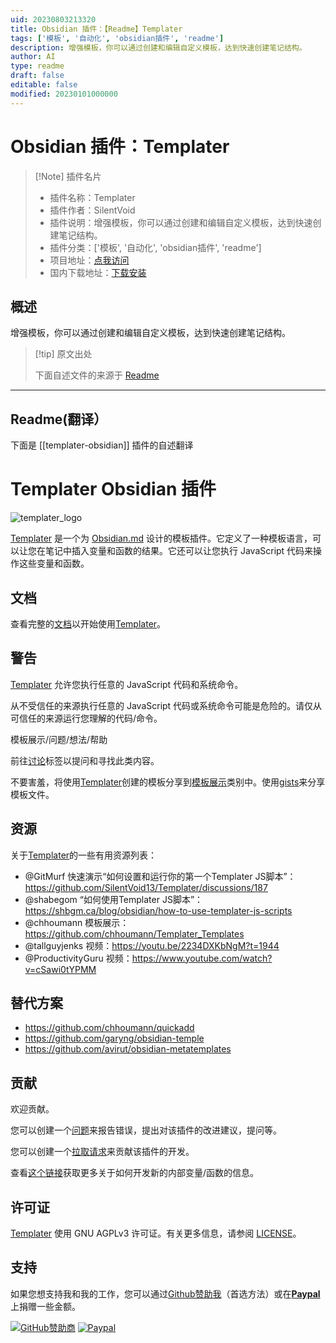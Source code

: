```yaml
---
uid: 20230803213320
title: Obsidian 插件：【Readme】Templater
tags: ['模板', '自动化', 'obsidian插件', 'readme']
description: 增强模板，你可以通过创建和编辑自定义模板，达到快速创建笔记结构。
author: AI
type: readme
draft: false
editable: false
modified: 20230101000000
---
```


# Obsidian 插件：Templater

> [!Note] 插件名片
> - 插件名称：Templater
> - 插件作者：SilentVoid
> - 插件说明：增强模板，你可以通过创建和编辑自定义模板，达到快速创建笔记结构。
> - 插件分类：['模板', '自动化', 'obsidian插件', 'readme']
> - 项目地址：[点我访问](https://github.com/SilentVoid13/Templater)
> - 国内下载地址：[下载安装](https://pkmer.cn/products/plugin/pluginMarket/?templater-obsidian)

## 概述

增强模板，你可以通过创建和编辑自定义模板，达到快速创建笔记结构。



> [!tip] 原文出处
> 
>下面自述文件的来源于 [Readme](https://ghproxy.net/https://raw.githubusercontent.com/SilentVoid13/Templater/master/README.md)
> 

---

## Readme(翻译）

下面是 [[templater-obsidian]] 插件的自述翻译



# Templater Obsidian 插件

![templater_logo](./imgs/templater_logo.svg)

[Templater](https://github.com/SilentVoid13/Templater) 是一个为 [Obsidian.md](https://obsidian.md/) 设计的模板插件。它定义了一种模板语言，可以让您在笔记中插入变量和函数的结果。它还可以让您执行 JavaScript 代码来操作这些变量和函数。

## 文档

查看完整的[文档](https://silentvoid13.github.io/Templater/)以开始使用[Templater](https://github.com/SilentVoid13/Templater)。

## 警告

[Templater](https://github.com/SilentVoid13/Templater) 允许您执行任意的 JavaScript 代码和系统命令。

从不受信任的来源执行任意的 JavaScript 代码或系统命令可能是危险的。请仅从可信任的来源运行您理解的代码/命令。

模板展示/问题/想法/帮助

前往[讨论](https://github.com/SilentVoid13/Templater/discussions)标签以提问和寻找此类内容。

不要害羞，将使用[Templater](https://github.com/SilentVoid13/Templater)创建的模板分享到[模板展示](https://github.com/SilentVoid13/Templater/discussions/categories/templates-showcase)类别中。使用[gists](https://gist.github.com/)来分享模板文件。

## 资源

关于[Templater](https://github.com/SilentVoid13/Templater)的一些有用资源列表：

- @GitMurf 快速演示“如何设置和运行你的第一个Templater JS脚本”：https://github.com/SilentVoid13/Templater/discussions/187
- @shabegom “如何使用Templater JS脚本”：https://shbgm.ca/blog/obsidian/how-to-use-templater-js-scripts
- @chhoumann 模板展示：https://github.com/chhoumann/Templater_Templates
- @tallguyjenks 视频：https://youtu.be/2234DXKbNgM?t=1944
- @ProductivityGuru 视频：https://www.youtube.com/watch?v=cSawi0tYPMM

## 替代方案

- https://github.com/chhoumann/quickadd
- https://github.com/garyng/obsidian-temple
- https://github.com/avirut/obsidian-metatemplates

## 贡献

欢迎贡献。

您可以创建一个[问题](https://github.com/SilentVoid13/Templater/issues)来报告错误，提出对该插件的改进建议，提问等。

您可以创建一个[拉取请求](https://github.com/SilentVoid13/Templater/pulls)来贡献该插件的开发。

查看[这个链接](https://silentvoid13.github.io/Templater/docs/internal-variables-functions/contribute)获取更多关于如何开发新的内部变量/函数的信息。

## 许可证

[Templater](https://github.com/SilentVoid13/Templater) 使用 GNU AGPLv3 许可证。有关更多信息，请参阅 [LICENSE](https://github.com/SilentVoid13/Templater/blob/master/LICENSE.TXT)。

## 支持

如果您想支持我和我的工作，您可以通过[Github赞助我](https://github.com/sponsors/SilentVoid13)（首选方法）或在[**Paypal**](https://www.paypal.com/donate?hosted_button_id=U2SRGAFYXT32Q)上捐赠一些金额。

[![GitHub赞助商](https://img.shields.io/github/sponsors/silentvoid13?label=赞助&logo=GitHub%20Sponsors&style=for-the-badge)](https://github.com/sponsors/silentvoid13)
[![Paypal](https://img.shields.io/badge/paypal-silentvoid13-yellow?style=social&logo=paypal)](https://www.paypal.com/donate?hosted_button_id=U2SRGAFYXT32Q)




